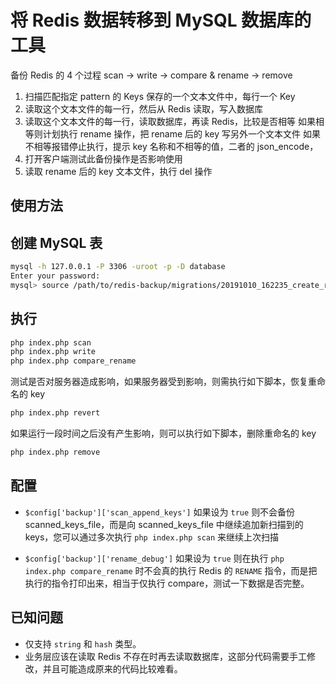# 将 Redis 数据转移到 MySQL 数据库的工具

备份 Redis 的 4 个过程 scan -> write -> compare & rename -> remove

1. 扫描匹配指定 pattern 的 Keys 保存的一个文本文件中，每行一个 Key
2. 读取这个文本文件的每一行，然后从 Redis 读取，写入数据库
3. 读取这个文本文件的每一行，读取数据库，再读 Redis，比较是否相等
   如果相等则计划执行 rename 操作，把 rename 后的 key 写另外一个文本文件
   如果不相等报错停止执行，提示 key 名称和不相等的值，二者的 json_encode，
4. 打开客户端测试此备份操作是否影响使用
5. 读取 rename 后的 key 文本文件，执行 del 操作

## 使用方法

## 创建 MySQL 表

```bash
mysql -h 127.0.0.1 -P 3306 -uroot -p -D database
Enter your password:
mysql> source /path/to/redis-backup/migrations/20191010_162235_create_redis_backup_table.sql
```

## 执行

```bash
php index.php scan
php index.php write
php index.php compare_rename
```

测试是否对服务器造成影响，如果服务器受到影响，则需执行如下脚本，恢复重命名的 key

```bash
php index.php revert
```

如果运行一段时间之后没有产生影响，则可以执行如下脚本，删除重命名的 key

```bash
php index.php remove
```

## 配置

* `$config['backup']['scan_append_keys']` 如果设为 `true` 则不会备份 scanned_keys_file，而是向 scanned_keys_file 中继续追加新扫描到的 keys，您可以通过多次执行 `php index.php scan` 来继续上次扫描

* `$config['backup']['rename_debug']` 如果设为 `true` 则在执行 `php index.php compare_rename` 时不会真的执行 Redis 的 `RENAME` 指令，而是把执行的指令打印出来，相当于仅执行 compare，测试一下数据是否完整。

## 已知问题

* 仅支持 `string` 和 `hash` 类型。
* 业务层应该在读取 Redis 不存在时再去读取数据库，这部分代码需要手工修改，并且可能造成原来的代码比较难看。
